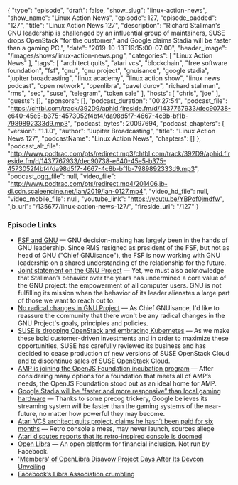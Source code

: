 {
  "type": "episode",
  "draft": false,
  "show_slug": "linux-action-news",
  "show_name": "Linux Action News",
  "episode": 127,
  "episode_padded": "127",
  "title": "Linux Action News 127",
  "description": "Richard Stallman's GNU leadership is challenged by an influential group of maintainers, SUSE drops OpenStack \"for the customer,\" and Google claims Stadia will be faster than a gaming PC.",
  "date": "2019-10-13T19:15:00-07:00",
  "header_image": "/images/shows/linux-action-news.png",
  "categories": [
    "Linux Action News"
  ],
  "tags": [
    "architect quits",
    "atari vcs",
    "blockchain",
    "free software foundation",
    "fsf",
    "gnu",
    "gnu project",
    "gnuisance",
    "google stadia",
    "jupiter broadcasting",
    "linux academy",
    "linux action show",
    "linux news podcast",
    "open network",
    "openlibra",
    "pavel durov",
    "richard stallman",
    "rms",
    "sec",
    "suse",
    "telegram",
    "token sale"
  ],
  "hosts": [
    "chris",
    "joe"
  ],
  "guests": [],
  "sponsors": [],
  "podcast_duration": "00:27:54",
  "podcast_file": "https://chtbl.com/track/392D9/aphid.fireside.fm/d/1437767933/dec90738-e640-45e5-b375-4573052f4bf4/da98d5f7-4667-4c8b-bf1b-7989892333d9.mp3",
  "podcast_bytes": 20097694,
  "podcast_chapters": {
    "version": "1.1.0",
    "author": "Jupiter Broadcasting",
    "title": "Linux Action News 127",
    "podcastName": "Linux Action News",
    "chapters": []
  },
  "podcast_alt_file": "http://www.podtrac.com/pts/redirect.mp3/chtbl.com/track/392D9/aphid.fireside.fm/d/1437767933/dec90738-e640-45e5-b375-4573052f4bf4/da98d5f7-4667-4c8b-bf1b-7989892333d9.mp3",
  "podcast_ogg_file": null,
  "video_file": "http://www.podtrac.com/pts/redirect.mp4/201406.jb-dl.cdn.scaleengine.net/lan/2019/lan-0127.mp4",
  "video_hd_file": null,
  "video_mobile_file": null,
  "youtube_link": "https://youtu.be/YBPof0jmdfw",
  "jb_url": "/135677/linux-action-news-127/",
  "fireside_url": "/127"
}


### Episode Links

  * [FSF and GNU](https://www.fsf.org/news/fsf-and-gnu "FSF and GNU") — GNU decision-making has largely been in the hands of GNU leadership. Since RMS resigned as president of the FSF, but not as head of GNU ("Chief GNUisance"), the FSF is now working with GNU leadership on a shared understanding of the relationship for the future.
  * [Joint statement on the GNU Project](https://guix.gnu.org/blog/2019/joint-statement-on-the-gnu-project/ "Joint statement on the GNU Project") — Yet, we must also acknowledge that Stallman’s behavior over the years has undermined a core value of the GNU project: the empowerment of all computer users. GNU is not fulfilling its mission when the behavior of its leader alienates a large part of those we want to reach out to.
  * [No radical changes in GNU Project](https://lists.gnu.org/archive/html/info-gnu/2019-10/msg00005.html "No radical changes in GNU Project") — As Chief GNUisance, I'd like to reassure the community that there won't be any radical changes in the GNU Project's goals, principles and policies. 
  * [SUSE is dropping OpenStack and embracing Kubernetes](https://www.suse.com/c/suse-doubles-down-on-application-delivery-to-meet-customer-needs/ "SUSE is dropping OpenStack and embracing Kubernetes") — As we make these bold customer-driven investments and in order to maximize these opportunities, SUSE has carefully reviewed its business and has decided to cease production of new versions of SUSE OpenStack Cloud and to discontinue sales of SUSE OpenStack Cloud.
  * [AMP is joining the OpenJS Foundation incubation program](https://blog.amp.dev/2019/10/10/amp-is-joining-the-openjs-foundation-incubation-program/ "AMP is joining the OpenJS Foundation incubation program") — After considering many options for a foundation that meets all of AMP’s needs, the OpenJS Foundation stood out as an ideal home for AMP.
  * [Google Stadia will be “faster and more responsive” than local gaming hardware](https://www.pcgamesn.com/stadia/negative-latency-prediction "Google Stadia will be “faster and more responsive” than local gaming hardware") — Thanks to some precog trickery, Google believes its streaming system will be faster than the gaming systems of the near-future, no matter how powerful they may become.
  * [Atari VCS architect quits project, claims he hasn’t been paid for six months](https://www.theregister.co.uk/2019/10/08/atari_architect_quits/ "Atari VCS architect quits project, claims he hasn’t been paid for six months") — Retro console a mess, may never launch, sources allege
  * [Atari disputes reports that its retro-inspired console is doomed](https://www.theverge.com/2019/10/10/20907755/atari-vcs-troubled-development-architect-operating-system-crowdfunding-campaign "Atari disputes reports that its retro-inspired console is doomed")
  * [Open Libra](https://www.openlibra.io/ "Open Libra") — An open platform for financial inclusion. Not run by Facebook.
  * ['Members' of OpenLibra Disavow Project Days After Its Devcon Unveiling](https://www.coindesk.com/members-of-openlibra-disavow-project-days-after-its-devcon-unveiling "'Members' of OpenLibra Disavow Project Days After Its Devcon Unveiling")
  * [Facebook’s Libra Association crumbling](https://www.theverge.com/2019/10/11/20910330/mastercard-stripe-ebay-facebook-libra-association-withdrawal-cryptocurrency "Facebook’s Libra Association crumbling")


